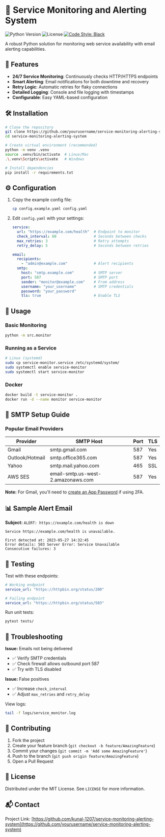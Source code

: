 # 🚀 Service Monitoring and Alerting System

![Python Version](https://img.shields.io/badge/python-3.6%2B-blue)
![License](https://img.shields.io/badge/license-MIT-green)
[![Code Style: Black](https://img.shields.io/badge/code%20style-black-000000.svg)](https://github.com/psf/black)

A robust Python solution for monitoring web service availability with email alerting capabilities.

## 🌟 Features

- **24/7 Service Monitoring**: Continuously checks HTTP/HTTPS endpoints
- **Smart Alerting**: Email notifications for both downtime and recovery
- **Retry Logic**: Automatic retries for flaky connections
- **Detailed Logging**: Console and file logging with timestamps
- **Configurable**: Easy YAML-based configuration

## 🛠 Installation

```bash
# Clone the repository
git clone https://github.com/yourusername/service-monitoring-alerting-system.git
cd service-monitoring-alerting-system

# Create virtual environment (recommended)
python -m venv .venv
source .venv/bin/activate  # Linux/Mac
.\.venv\Scripts\activate   # Windows

# Install dependencies
pip install -r requirements.txt
```

## ⚙️ Configuration

1. Copy the example config file:
   ```bash
   cp config.example.yaml config.yaml
   ```

2. Edit `config.yaml` with your settings:

   ```yaml
   service:
     url: "https://example.com/health"  # Endpoint to monitor
     check_interval: 60                 # Seconds between checks
     max_retries: 3                     # Retry attempts
     retry_delay: 5                     # Seconds between retries
   
   email:
     recipients:
       - "admin@example.com"            # Alert recipients
     smtp:
       host: "smtp.example.com"         # SMTP server
       port: 587                        # SMTP port
       sender: "monitor@example.com"    # From address
       username: "your_username"        # SMTP credentials
       password: "your_password"
       tls: true                        # Enable TLS
   ```

## 🚦 Usage

### Basic Monitoring
```bash
python -m src.monitor
```

### Running as a Service
```bash
# Linux (systemd)
sudo cp service-monitor.service /etc/systemd/system/
sudo systemctl enable service-monitor
sudo systemctl start service-monitor
```

### Docker
```bash
docker build -t service-monitor .
docker run -d --name monitor service-monitor
```

## 📨 SMTP Setup Guide

### Popular Email Providers

| Provider       | SMTP Host          | Port  | TLS   |
|----------------|--------------------|-------|-------|
| Gmail          | smtp.gmail.com     | 587   | Yes   |
| Outlook/Hotmail| smtp.office365.com | 587   | Yes   |
| Yahoo          | smtp.mail.yahoo.com| 465   | SSL   |
| AWS SES        | email-smtp.us-west-2.amazonaws.com | 587 | Yes |

**Note:** For Gmail, you'll need to [create an App Password](https://myaccount.google.com/apppasswords) if using 2FA.

## 📊 Sample Alert Email

**Subject:** `ALERT: https://example.com/health is down`

```
Service https://example.com/health is unavailable.

First detected at: 2023-05-27 14:32:45
Error details: 503 Server Error: Service Unavailable
Consecutive failures: 3
```

## 🧪 Testing

Test with these endpoints:

```yaml
# Working endpoint
service_url: "https://httpbin.org/status/200"

# Failing endpoint
service_url: "https://httpbin.org/status/503"
```

Run unit tests:
```bash
pytest tests/
```

## 🐛 Troubleshooting

**Issue:** Emails not being delivered
- ✅ Verify SMTP credentials
- ✅ Check firewall allows outbound port 587
- ✅ Try with TLS disabled

**Issue:** False positives
- ✅ Increase `check_interval`
- ✅ Adjust `max_retries` and `retry_delay`

View logs:
```bash
tail -f logs/service_monitor.log
```

## 🤝 Contributing

1. Fork the project
2. Create your feature branch (`git checkout -b feature/AmazingFeature`)
3. Commit your changes (`git commit -m 'Add some AmazingFeature'`)
4. Push to the branch (`git push origin feature/AmazingFeature`)
5. Open a Pull Request

## 📜 License

Distributed under the MIT License. See `LICENSE` for more information.

## 📬 Contact

Project Link: [https://github.com/kunal-1207/service-monitoring-alerting-system](https://github.com/yourusername/service-monitoring-alerting-system)
